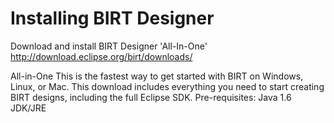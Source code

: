 Installing BIRT Designer
==============

Download and install BIRT Designer 'All-In-One' http://download.eclipse.org/birt/downloads/

All-in-One
This is the fastest way to get started with BIRT on Windows, Linux, or Mac. This download includes everything you need to start creating BIRT designs, including the full Eclipse SDK.
Pre-requisites: Java 1.6 JDK/JRE
